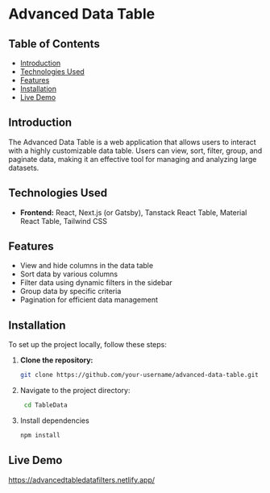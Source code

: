 # Advanced Data Table

## Table of Contents

- [Introduction](#introduction)
- [Technologies Used](#technologies-used)
- [Features](#features)
- [Installation](#installation)
- [Live Demo](#liveDemo)

## Introduction

The Advanced Data Table is a web application that allows users to interact with a highly customizable data table. Users can view, sort, filter, group, and paginate data, making it an effective tool for managing and analyzing large datasets.

## Technologies Used

- **Frontend:** React, Next.js (or Gatsby), Tanstack React Table, Material React Table, Tailwind CSS

## Features

- View and hide columns in the data table
- Sort data by various columns
- Filter data using dynamic filters in the sidebar
- Group data by specific criteria
- Pagination for efficient data management

## Installation

To set up the project locally, follow these steps:

1. **Clone the repository:**
   ```bash
   git clone https://github.com/your-username/advanced-data-table.git
   ```
2. Navigate to the project directory:
   ```bash
    cd TableData
   ```
3. Install dependencies
   ```bash
   npm install
   ```

## Live Demo

https://advancedtabledatafilters.netlify.app/
